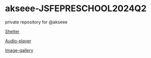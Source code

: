 # akseee-JSFEPRESCHOOL2024Q2


private repository for @akseee



[Shelter](https://rolling-scopes-school.github.io/akseee-JSFEPRESCHOOL2024Q2/shelter/index.html)

[Audio-player](https://rolling-scopes-school.github.io/akseee-JSFEPRESCHOOL2024Q2/audio-player/)

[Image-gallery](https://rolling-scopes-school.github.io/akseee-JSFEPRESCHOOL2024Q2/image-gallery/)
